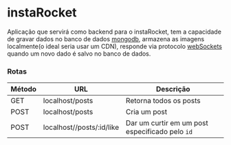 # instaRocket
Aplicação que servirá como backend para o instaRocket, tem a capacidade de gravar dados no banco de dados [mongodb](https://www.mongodb.com/cloud/atlas),
armazena as imagens localmente(o ideal seria usar um CDN), responde via protocolo [webSockets](https://en.wikipedia.org/wiki/WebSocket) quando um novo dado é
salvo no banco de dados.


### Rotas
|Método          |URL                            |Descrição                                      |
|----------------|-------------------------------|-----------------------------------------------|
|GET             | localhost/posts               |Retorna todos os posts                         |
|POST            | localhost/posts               |Cria um post                                   |
|POST            | localhost//posts/:id/like     |Dar um curtir em um post especificado pelo `id`|
